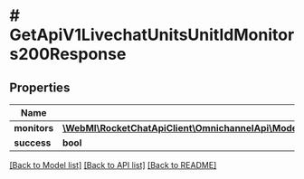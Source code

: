 # # GetApiV1LivechatUnitsUnitIdMonitors200Response

## Properties

Name | Type | Description | Notes
------------ | ------------- | ------------- | -------------
**monitors** | [**\WebMI\RocketChatApiClient\OmnichannelApi\Model\GetApiV1LivechatUnitsUnitIdMonitors200ResponseMonitorsInner[]**](GetApiV1LivechatUnitsUnitIdMonitors200ResponseMonitorsInner.md) |  | [optional]
**success** | **bool** |  | [optional]

[[Back to Model list]](../../README.md#models) [[Back to API list]](../../README.md#endpoints) [[Back to README]](../../README.md)
